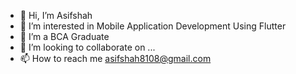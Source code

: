 - 👋 Hi, I’m Asifshah
- 👀 I’m interested in Mobile Application Development Using Flutter
- 🌱 I’m a BCA Graduate
- 💞️ I’m looking to collaborate on ...
- 📫 How to reach me asifshah8108@gmail.com


<!---
Asifshah8108/Asifshah8108 is a ✨ special ✨ repository because its `README.md` (this file) appears on your GitHub profile.
You can click the Preview link to take a look at your changes.
--->
